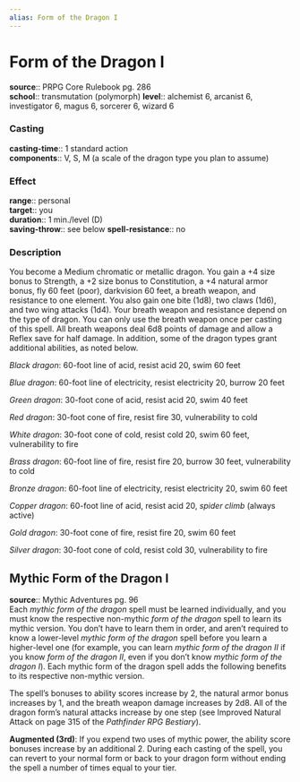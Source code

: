 ```yaml
---
alias: Form of the Dragon I
---
```


# Form of the Dragon I 

**source**:: PRPG Core Rulebook pg. 286  
**school**:: transmutation (polymorph)
**level**:: alchemist 6, arcanist 6, investigator 6, magus 6, sorcerer 6, wizard 6

### Casting 

**casting-time**:: 1 standard action  
**components**:: V, S, M (a scale of the dragon type you plan to assume)

### Effect 

**range**:: personal  
**target**:: you  
**duration**:: 1 min./level (D)  
**saving-throw**:: see below
**spell-resistance**:: no

### Description 

You become a Medium chromatic or metallic dragon. You gain a +4 size bonus to Strength, a +2 size bonus to Constitution, a +4 natural armor bonus, fly 60 feet (poor), darkvision 60 feet, a breath weapon, and resistance to one element. You also gain one bite (1d8), two claws (1d6), and two wing attacks (1d4). Your breath weapon and resistance depend on the type of dragon. You can only use the breath weapon once per casting of this spell. All breath weapons deal 6d8 points of damage and allow a Reflex save for half damage. In addition, some of the dragon types grant additional abilities, as noted below.  
  
*Black dragon*: 60-foot line of acid, resist acid 20, swim 60 feet  
  
*Blue dragon*: 60-foot line of electricity, resist electricity 20, burrow 20 feet  
  
*Green dragon*: 30-foot cone of acid, resist acid 20, swim 40 feet  
  
*Red dragon*: 30-foot cone of fire, resist fire 30, vulnerability to cold  
  
*White dragon*: 30-foot cone of cold, resist cold 20, swim 60 feet, vulnerability to fire  
  
*Brass dragon*: 60-foot line of fire, resist fire 20, burrow 30 feet, vulnerability to cold  
  
*Bronze dragon*: 60-foot line of electricity, resist electricity 20, swim 60 feet  
  
*Copper dragon*: 60-foot line of acid, resist acid 20, *spider climb* (always active)  
  
*Gold dragon*: 30-foot cone of fire, resist fire 20, swim 60 feet  
  
*Silver dragon*: 30-foot cone of cold, resist cold 30, vulnerability to fire

## Mythic Form of the Dragon I 

**source**:: Mythic Adventures pg. 96  
Each *mythic form of the dragon* spell must be learned individually, and you must know the respective non-mythic *form of the dragon* spell to learn its mythic version. You don’t have to learn them in order, and aren’t required to know a lower-level *mythic form of the dragon* spell before you learn a higher-level one (for example, you can learn *mythic form of the dragon II* if you know *form of the dragon II*, even if you don’t know *mythic form of the dragon I*). Each mythic form of the dragon spell adds the following benefits to its respective non-mythic version.  
  
The spell’s bonuses to ability scores increase by 2, the natural armor bonus increases by 1, and the breath weapon damage increases by 2d8. All of the dragon form’s natural attacks increase by one step (see Improved Natural Attack on page 315 of the *Pathfinder RPG Bestiary*).  
  
**Augmented (3rd)**: If you expend two uses of mythic power, the ability score bonuses increase by an additional 2. During each casting of the spell, you can revert to your normal form or back to your dragon form without ending the spell a number of times equal to your tier.

